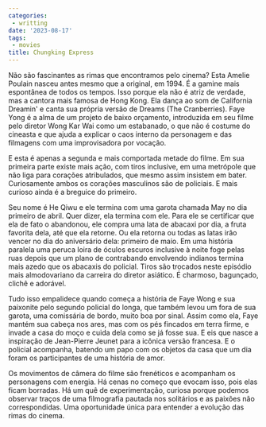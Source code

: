 ```yaml
---
categories:
 - writting
date: '2023-08-17'
tags:
 - movies
title: Chungking Express
---
```


Não são fascinantes as rimas que encontramos pelo cinema? Esta Amelie Poulain nasceu antes mesmo que a original, em 1994. É a gamine mais espontânea de todos os tempos. Isso porque ela não é atriz de verdade, mas a cantora mais famosa de Hong Kong. Ela dança ao som de California Dreamin' e canta sua própria versão de Dreams (The Cranberries). Faye Yong é a alma de um projeto de baixo orçamento, introduzida em seu filme pelo diretor Wong Kar Wai como um estabanado, o que não é costume do cineasta e que ajuda a explicar o caos interno da personagem e das filmagens com uma improvisadora por vocação.

E esta é apenas a segunda e mais comportada metade do filme. Em sua primeira parte existe mais ação, com tiros inclusive, em uma metrópole que não liga para corações atribulados, que mesmo assim insistem em bater. Curiosamente ambos os corações masculinos são de policiais. E mais curioso ainda é a breguice do primeiro.

Seu nome é He Qiwu e ele termina com uma garota chamada May no dia primeiro de abril. Quer dizer, ela termina com ele. Para ele se certificar que ela de fato o abandonou, ele compra uma lata de abacaxi por dia, a fruta favorita dela, até que ela retorne. Ou ela retorna ou todas as latas irão vencer no dia do aniversário dela: primeiro de maio. Em uma história paralela uma peruca loira de óculos escuros inclusive à noite foge pelas ruas depois que um plano de contrabando envolvendo indianos termina mais azedo que os abacaxis do policial. Tiros são trocados neste episódio mais almodovariano da carreira do diretor asiático. É charmoso, bagunçado, clichê e adorável.

Tudo isso empalidece quando começa a história de Faye Wong e sua paixonite pelo segundo policial do longa, que também levou um fora de sua garota, uma comissária de bordo, muito boa por sinal. Assim como ela, Faye mantém sua cabeça nos ares, mas com os pés fincados em terra firme, e invade a casa do moço e cuida dela como se já fosse sua. E eis que nasce a inspiração de Jean-Pierre Jeunet para a icônica versão francesa. E o policial acompanha, batendo um papo com os objetos da casa que um dia foram os participantes de uma história de amor.

Os movimentos de câmera do filme são frenéticos e acompanham os personagens com energia. Há cenas no começo que evocam isso, pois elas ficam borradas. Há um quê de experimentação, curiosa porque podemos observar traços de uma filmografia pautada nos solitários e as paixões não correspondidas. Uma oportunidade única para entender a evolução das rimas do cinema.
